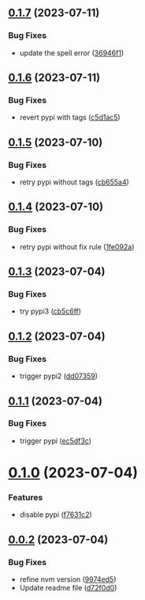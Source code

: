 ## [0.1.7](https://github.com/IBM/watsonxdata-python-sdk/compare/v0.1.6...v0.1.7) (2023-07-11)


### Bug Fixes

* update the spell error ([36946f1](https://github.com/IBM/watsonxdata-python-sdk/commit/36946f170cc9355ee9cf479ae518ac361c12ca81))

## [0.1.6](https://github.com/IBM/watsonxdata-python-sdk/compare/v0.1.5...v0.1.6) (2023-07-11)


### Bug Fixes

* revert pypi with tags ([c5d1ac5](https://github.com/IBM/watsonxdata-python-sdk/commit/c5d1ac5dbed06aaf8fdbe13b037a60407a98885d))

## [0.1.5](https://github.com/IBM/watsonxdata-python-sdk/compare/v0.1.4...v0.1.5) (2023-07-10)


### Bug Fixes

* retry pypi without tags ([cb655a4](https://github.com/IBM/watsonxdata-python-sdk/commit/cb655a418d7001327de6c6ea4c19e8d069d50b98))

## [0.1.4](https://github.com/IBM/watsonxdata-python-sdk/compare/v0.1.3...v0.1.4) (2023-07-10)


### Bug Fixes

* retry pypi without fix rule ([1fe092a](https://github.com/IBM/watsonxdata-python-sdk/commit/1fe092a77510e13774a5d611738440d4c48a6a43))

## [0.1.3](https://github.com/IBM/watsonxdata-python-sdk/compare/v0.1.2...v0.1.3) (2023-07-04)


### Bug Fixes

* try pypi3 ([cb5c6ff](https://github.com/IBM/watsonxdata-python-sdk/commit/cb5c6ffe1c4f2373499d02ccbc1d20e197d89774))

## [0.1.2](https://github.com/IBM/watsonxdata-python-sdk/compare/v0.1.1...v0.1.2) (2023-07-04)


### Bug Fixes

* trigger pypi2 ([dd07359](https://github.com/IBM/watsonxdata-python-sdk/commit/dd073591f8b26d07769f364c9ada9fee777f0ca2))

## [0.1.1](https://github.com/IBM/watsonxdata-python-sdk/compare/v0.1.0...v0.1.1) (2023-07-04)


### Bug Fixes

* trigger pypi ([ec5df3c](https://github.com/IBM/watsonxdata-python-sdk/commit/ec5df3cb9a0a2c4a5fde669e9ee002387ed9217c))

# [0.1.0](https://github.com/IBM/watsonxdata-python-sdk/compare/v0.0.2...v0.1.0) (2023-07-04)


### Features

* disable pypi ([f7631c2](https://github.com/IBM/watsonxdata-python-sdk/commit/f7631c2d1e788834df84c5568a5d4be533e4295b))

## [0.0.2](https://github.com/IBM/watsonxdata-python-sdk/compare/v0.0.1...v0.0.2) (2023-07-04)


### Bug Fixes

* refine nvm version ([9974ed5](https://github.com/IBM/watsonxdata-python-sdk/commit/9974ed5a5fdd7e4eb19ac992772653efb3a323e7))
* Update readme file ([d72f0d0](https://github.com/IBM/watsonxdata-python-sdk/commit/d72f0d00f3a9e2946c1e4f29ea068a900673c8be))

